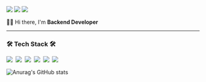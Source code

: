 <p>
  <a href="https://gamzagamza.github.io"><img src="https://img.shields.io/badge/Blog-FF8800?style=flat&logo=Blogger&logoColor=white"/></a>
  <a href="https://faint-minibus-1ac.notion.site/2f30a6ffbbea49a1873c0defdd966335"><img src="https://img.shields.io/badge/Portfolio-000000?style=flat&logo=Notion&logoColor=white"/></a>
  <a href="mailto:wonjunyun8899@gmail.com"><img src="https://img.shields.io/badge/wonjunyun8899@gmail.com-D14836?style=flat&logo=Gmail&logoColor=white"/></a>
</p>
<p>👨‍💻 Hi there, I'm <b>Backend Developer</b></p>

----

<h3>🛠 Tech Stack 🛠</h3>
<p>
  <img src="https://img.shields.io/badge/Java-D358F7?style=flat&logo=Java&logoColor=white"/>&nbsp 
  <img src="https://img.shields.io/badge/SpringBoot-6DB33F?style=flat&logo=Spring&logoColor=white"/>&nbsp 
  <img src="https://img.shields.io/badge/Mysql-0431B4?style=flat&logo=MySql&logoColor=white"/>&nbsp
  <img src="https://img.shields.io/badge/Redis-DC382D?style=flat&logo=Redis&logoColor=white"/>&nbsp
  <img src="https://img.shields.io/badge/Docker-00BFFF?style=flat&logo=Docker&logoColor=white"/>&nbsp
  <img src="https://img.shields.io/badge/Google Cloud Platform-4285F4?style=flat&logo=GoogleCloud&logoColor=white"/>&nbsp
</p>

![Anurag's GitHub stats](https://github-readme-stats.vercel.app/api?username=gamzagamza&show_icons=true)

